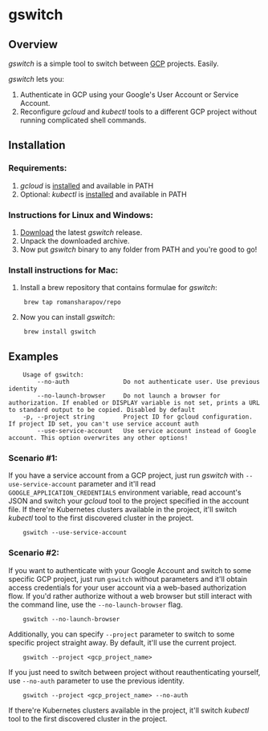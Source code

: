 # gswitch
## Overview
_gswitch_ is a simple tool to switch between [GCP](https://cloud.google.com/gcp/) projects. Easily.

_gswitch_ lets you:

1. Authenticate in GCP using your Google's User Account or Service Account.
1. Reconfigure _gcloud_ and _kubectl_ tools to a different GCP project without running complicated shell commands.


## Installation
### Requirements:
1. _gcloud_ is [installed](https://cloud.google.com/sdk/install) and available in PATH
1. Optional: _kubectl_ is [installed](https://kubernetes.io/docs/tasks/tools/install-kubectl/) and available in PATH


### Instructions for Linux and Windows:
1. [Download](https://github.com/RomanSharapov/gswitch/releases) the latest _gswitch_ release.
1. Unpack the downloaded archive.
1. Now put _gswitch_ binary to any folder from PATH and you're good to go!


### Install instructions for Mac:
1. Install a brew repository that contains formulae for _gswitch_:

        brew tap romansharapov/repo

1. Now you can install _gswitch_:

        brew install gswitch


## Examples
        Usage of gswitch:
            --no-auth               Do not authenticate user. Use previous identity
            --no-launch-browser     Do not launch a browser for authorization. If enabled or DISPLAY variable is not set, prints a URL to standard output to be copied. Disabled by default
        -p, --project string        Project ID for gcloud configuration. If project ID set, you can't use service account auth
            --use-service-account   Use service account instead of Google account. This option overwrites any other options!

### Scenario #1:
If you have a service account from a GCP project, just run _gswitch_ with `--use-service-account` parameter and it'll read `GOOGLE_APPLICATION_CREDENTIALS` environment variable, read account's JSON and switch your _gcloud_ tool to the project specified in the account file. If there're Kubernetes clusters available in the project, it'll switch _kubectl_ tool to the first discovered cluster in the project.

        gswitch --use-service-account

### Scenario #2:
If you want to authenticate with your Google Account and switch to some specific GCP project, just run `gswitch` without parameters and it'll obtain access credentials for your user account via a web-based authorization flow. If you'd rather authorize without a web browser but still interact with the command line, use the `--no-launch-browser` flag.

        gswitch --no-launch-browser

Additionally, you can specify `--project` parameter to switch to some specific project straight away. By default, it'll use the current project.

        gswitch --project <gcp_project_name>

If you just need to switch between project without reauthenticating yourself, use `--no-auth` parameter to use the previous identity.

        gswitch --project <gcp_project_name> --no-auth

If there're Kubernetes clusters available in the project, it'll switch _kubectl_ tool to the first discovered cluster in the project.
